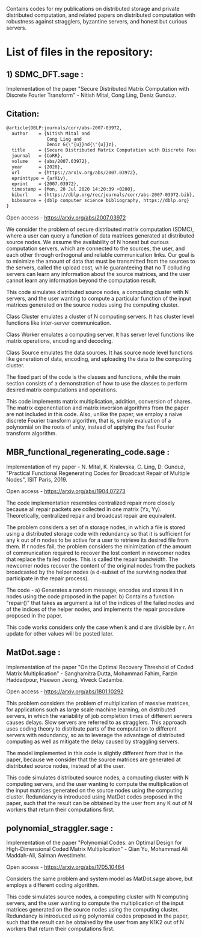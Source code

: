 Contains codes for my publications on distributed storage and private distributed computation, and related papers on distributed computation with robustness against stragglers, byzantine servers, and honest but curious servers.

# List of files in the repository:

## 1) SDMC_DFT.sage :

Implementation of the paper "Secure Distributed Matrix Computation with Discrete Fourier Transform" - Nitish Mital, Cong Ling, Deniz Gunduz. 

## Citation:
```bash
@article{DBLP:journals/corr/abs-2007-03972,
  author    = {Nitish Mital and
               Cong Ling and
               Deniz G{\"{u}}nd{\"{u}}z},
  title     = {Secure Distributed Matrix Computation with Discrete Fourier Transform},
  journal   = {CoRR},
  volume    = {abs/2007.03972},
  year      = {2020},
  url       = {https://arxiv.org/abs/2007.03972},
  eprinttype = {arXiv},
  eprint    = {2007.03972},
  timestamp = {Mon, 20 Jul 2020 14:20:39 +0200},
  biburl    = {https://dblp.org/rec/journals/corr/abs-2007-03972.bib},
  bibsource = {dblp computer science bibliography, https://dblp.org}
}
```
Open access - https://arxiv.org/abs/2007.03972

We consider the problem of secure distributed matrix computation (SDMC), where a user can query a function of data matrices generated at distributed source nodes. We assume the availability of N honest but curious computation servers, which are connected to the sources, the user, and each other through orthogonal and reliable communication links. Our goal is to minimize the amount of data that must be transmitted from the sources to the servers, called the upload cost, while guaranteeing that no T colluding servers can learn any information about the source matrices, and the user cannot learn any information beyond the computation result.

This code simulates distributed source nodes, a computing cluster with N servers, and the user wanting to compute a particular function of the input matrices generated on the source nodes using the computing cluster. 

Class Cluster emulates a cluster of N computing servers. It has cluster level functions like inter-server communication.

Class Worker emulates a computing server. It has server level functions like matrix operations, encoding and decoding.

Class Source emulates the data sources. It has source node level functions like generation of data, encoding, and uploading the data to the computing cluster.

The fixed part of the code is the classes and functions, while the main section consists of a demonstration of how to use the classes to perform desired matrix computations and operations.

This code implements matrix multiplication, addition, conversion of shares. The matrix exponentiation and matrix inversion algorithms from the paper are not included in this code. Also, unlike the paper, we employ a naive discrete Fourier transform algorithm, that is, simple evaluation of a polynomial on the roots of unity, instead of applying the fast Fourier transform algorithm.

## MBR_functional_regenerating_code.sage :

Implementation of my paper - N. Mital, K. Kralevska, C. Ling, D. Gunduz, "Practical Functional Regenerating Codes for Broadcast Repair of Multiple Nodes", ISIT Paris, 2019. 
 
Open access - https://arxiv.org/abs/1904.07273 
 
The code implementation resembles centralized repair more closely because all repair packets are collected in one matrix (Yx, Yy). Theoretically, centralized repair and broadcast repair are equivalent.

The problem considers a set of n storage nodes, in which a file is stored using a distributed storage code with redundancy so that it is sufficient for any k out of n nodes to be active for a user to retrieve its desired file from them. If r nodes fail, the problem considers the minimization of the amount of communication required to recover the lost content in newcomer nodes that replace the failed nodes. This is called the repair bandwidth. The newcomer nodes recover the content of the original nodes from the packets broadcasted by the helper nodes (a d-subset of the surviving nodes that participate in the repair process).

The code -
a) Generates a random message, encodes and stores it in n nodes using the code proposed in the paper.
b) Contains a function "repair()" that takes as argument a list of the indices of the failed nodes and of the indices of the helper nodes, and implements the repair procedure proposed in the paper.

This code works considers only the case when k and d are divisible by r. An update for other values will be posted later.


## MatDot.sage :

Implementation of the paper "On the Optimal Recovery Threshold of Coded Matrix Multiplication" - Sanghamitra Dutta, Mohammad Fahim, Farzin Haddadpour, Haewon Jeong, Viveck Cadambe.

Open access - https://arxiv.org/abs/1801.10292

This problem considers the problem of multiplication of massive matrices, for applications such as large scale machine learning, on distributed servers, in which the variability of job completion times of different servers causes delays. Slow servers are referred to as stragglers. This approach uses coding theory to distribute parts of the computation to different servers with redundancy, so as to leverage the advantage of distributed computing as well as mitigate the delay caused by straggling servers. 

The model implemented in this code is slightly different from that in the paper, because we consider that the source matrices are generated at distributed source nodes, instead of at the user.

This code simulates distributed source nodes, a computing cluster with N computing servers, and the user wanting to compute the multiplication of the input matrices generated on the source nodes using the computing cluster. Redundancy is introduced using MatDot codes proposed in the paper, such that the result can be obtained by the user from any K out of N workers that return their computations first.

## polynomial_straggler.sage :

Implementation of the paper "Polynomial Codes: an Optimal Design for High-Dimensional Coded Matrix Multiplication" - Qian Yu, Mohammad Ali Maddah-Ali, Salman Avestimehr.

Open access - https://arxiv.org/abs/1705.10464

Considers the same problem and system model as MatDot.sage above, but employs a different coding algorithm.

This code simulates source nodes, a computing cluster with N computing servers, and the user wanting to compute the multiplication of the input matrices generated on the source nodes using the computing cluster. Redundancy is introduced using polynomial codes proposed in the paper, such that the result can be obtained by the user from any K1K2 out of N workers that return their computations first.
